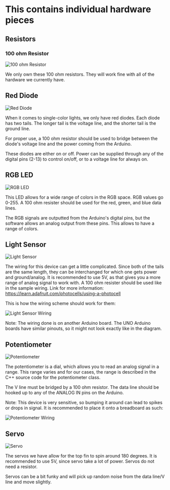 # This contains individual hardware pieces

## Resistors
### 100 ohm Resistor
![100 ohm Resistor](https://github.com/unoacm/Arduino-Workshop/blob/master/schematics/hardware/100-ohm-Resistor.png)

We only own these 100 ohm resistors. They will work fine with all of the hardware we currently have.

## Red Diode
![Red Diode](https://github.com/unoacm/Arduino-Workshop/blob/master/schematics/hardware/Red-Diode.png)

When it comes to single-color lights, we only have red diodes. Each diode has two tails. The longer tail is the voltage line, and the shorter tail is the ground line.

For proper use, a 100 ohm resistor should be used to bridge between the diode's voltage line and the power coming from the Arduino.

These diodes are either on or off. Power can be supplied through any of the digital pins (2-13) to control on/off, or to a voltage line for always on.

## RGB LED
![RGB LED](https://github.com/unoacm/Arduino-Workshop/blob/master/schematics/hardware/RGB-LED.png)

This LED allows for a wide range of colors in the RGB space. RGB values go 0-255. A 100 ohm resister should be used for the red, green, and blue data lines.

The RGB signals are outputted from the Arduino's digital pins, but the software allows an analog output from these pins. This allows to have a range of colors.

## Light Sensor
![Light Sensor](https://github.com/unoacm/Arduino-Workshop/blob/master/schematics/hardware/Light-Sensor.png)

The wiring for this device can get a little complicated. Since both of the tails are the same length, they can be interchanged for which one gets power and ground/analog. It is recommended to use 5V, as that gives you a more range of analog signal to work with. A 100 ohm resister should be used like in the sample wiring. Link for more information: https://learn.adafruit.com/photocells/using-a-photocell

This is how the wiring scheme should work for them:

![Light Sensor Wiring](https://github.com/unoacm/Arduino-Workshop/blob/master/schematics/hardware/Light-Sensor-Hookup.gif)

Note: The wiring done is on another Arduino board. The UNO Arduino boards have similar pinouts, so it might not look exactly like in the diagram.

## Potentiometer
![Potentiometer](https://github.com/unoacm/Arduino-Workshop/blob/master/schematics/hardware/Potentiometer.png)

The potentiometer is a dial, which allows you to read an analog signal in a range. This range varies and for our cases, the range is described in the C++ source code for the potentiometer class.

The V line must be bridged by a 100 ohm resistor. The data line should be hooked up to any of the ANALOG IN pins on the Arduino.

Note: This device is very sensitive, so bumping it around can lead to spikes or drops in signal. It is recommended to place it onto a breadboard as such:

![Potentiometer Wiring](https://github.com/unoacm/Arduino-Workshop/blob/master/schematics/hardware/Potentiometer-Hookup.jpg)

## Servo
![Servo](https://github.com/unoacm/Arduino-Workshop/blob/master/schematics/hardware/Servo.jpg)

The servos we have allow for the top fin to spin around 180 degrees. It is recommended to use 5V, since servo take a lot of power. Servos do not need a resistor.

Servos can be a bit funky and will pick up random noise from the data line/V line and move slightly.
